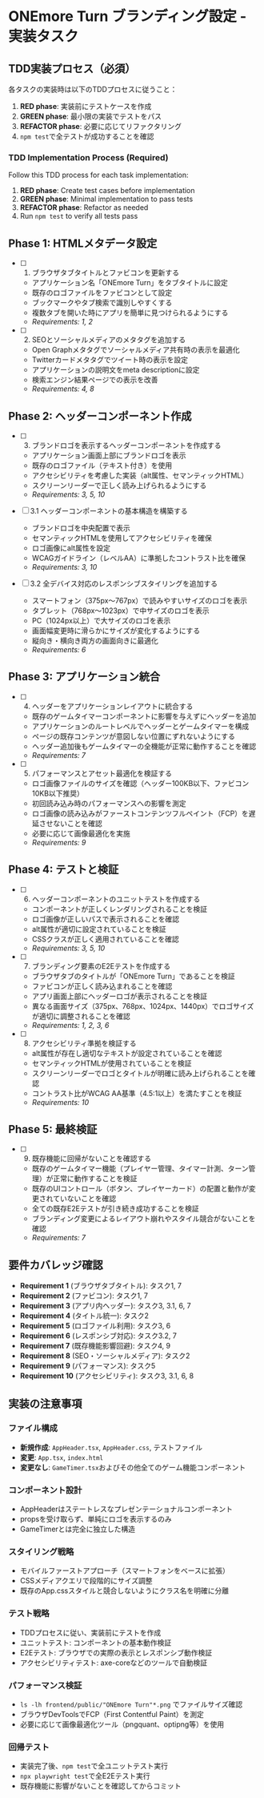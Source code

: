 # ONEmore Turn ブランディング設定 - 実装タスク

## TDD実装プロセス（必須）

各タスクの実装時は以下のTDDプロセスに従うこと：
1. **RED phase**: 実装前にテストケースを作成
2. **GREEN phase**: 最小限の実装でテストをパス
3. **REFACTOR phase**: 必要に応じてリファクタリング
4. `npm test`で全テストが成功することを確認

### TDD Implementation Process (Required)

Follow this TDD process for each task implementation:
1. **RED phase**: Create test cases before implementation
2. **GREEN phase**: Minimal implementation to pass tests
3. **REFACTOR phase**: Refactor as needed
4. Run `npm test` to verify all tests pass

## Phase 1: HTMLメタデータ設定

- [ ] 1. ブラウザタブタイトルとファビコンを更新する
  - アプリケーション名「ONEmore Turn」をタブタイトルに設定
  - 既存のロゴファイルをファビコンとして設定
  - ブックマークやタブ検索で識別しやすくする
  - 複数タブを開いた時にアプリを簡単に見つけられるようにする
  - _Requirements: 1, 2_

- [ ] 2. SEOとソーシャルメディアのメタタグを追加する
  - Open Graphメタタグでソーシャルメディア共有時の表示を最適化
  - Twitterカードメタタグでツイート時の表示を設定
  - アプリケーションの説明文をmeta descriptionに設定
  - 検索エンジン結果ページでの表示を改善
  - _Requirements: 4, 8_

## Phase 2: ヘッダーコンポーネント作成

- [ ] 3. ブランドロゴを表示するヘッダーコンポーネントを作成する
  - アプリケーション画面上部にブランドロゴを表示
  - 既存のロゴファイル（テキスト付き）を使用
  - アクセシビリティを考慮した実装（alt属性、セマンティックHTML）
  - スクリーンリーダーで正しく読み上げられるようにする
  - _Requirements: 3, 5, 10_

- [ ] 3.1 ヘッダーコンポーネントの基本構造を構築する
  - ブランドロゴを中央配置で表示
  - セマンティックHTMLを使用してアクセシビリティを確保
  - ロゴ画像にalt属性を設定
  - WCAGガイドライン（レベルAA）に準拠したコントラスト比を確保
  - _Requirements: 3, 10_

- [ ] 3.2 全デバイス対応のレスポンシブスタイリングを追加する
  - スマートフォン（375px〜767px）で読みやすいサイズのロゴを表示
  - タブレット（768px〜1023px）で中サイズのロゴを表示
  - PC（1024px以上）で大サイズのロゴを表示
  - 画面幅変更時に滑らかにサイズが変化するようにする
  - 縦向き・横向き両方の画面向きに最適化
  - _Requirements: 6_

## Phase 3: アプリケーション統合

- [ ] 4. ヘッダーをアプリケーションレイアウトに統合する
  - 既存のゲームタイマーコンポーネントに影響を与えずにヘッダーを追加
  - アプリケーションのルートレベルでヘッダーとゲームタイマーを構成
  - ページの既存コンテンツが意図しない位置にずれないようにする
  - ヘッダー追加後もゲームタイマーの全機能が正常に動作することを確認
  - _Requirements: 7_

- [ ] 5. パフォーマンスとアセット最適化を検証する
  - ロゴ画像ファイルのサイズを確認（ヘッダー100KB以下、ファビコン10KB以下推奨）
  - 初回読み込み時のパフォーマンスへの影響を測定
  - ロゴ画像の読み込みがファーストコンテンツフルペイント（FCP）を遅延させないことを確認
  - 必要に応じて画像最適化を実施
  - _Requirements: 9_

## Phase 4: テストと検証

- [ ] 6. ヘッダーコンポーネントのユニットテストを作成する
  - コンポーネントが正しくレンダリングされることを検証
  - ロゴ画像が正しいパスで表示されることを確認
  - alt属性が適切に設定されていることを検証
  - CSSクラスが正しく適用されていることを確認
  - _Requirements: 3, 5, 10_

- [ ] 7. ブランディング要素のE2Eテストを作成する
  - ブラウザタブのタイトルが「ONEmore Turn」であることを検証
  - ファビコンが正しく読み込まれることを確認
  - アプリ画面上部にヘッダーロゴが表示されることを検証
  - 異なる画面サイズ（375px、768px、1024px、1440px）でロゴサイズが適切に調整されることを確認
  - _Requirements: 1, 2, 3, 6_

- [ ] 8. アクセシビリティ準拠を検証する
  - alt属性が存在し適切なテキストが設定されていることを確認
  - セマンティックHTMLが使用されていることを検証
  - スクリーンリーダーでロゴとタイトルが明確に読み上げられることを確認
  - コントラスト比がWCAG AA基準（4.5:1以上）を満たすことを検証
  - _Requirements: 10_

## Phase 5: 最終検証

- [ ] 9. 既存機能に回帰がないことを確認する
  - 既存のゲームタイマー機能（プレイヤー管理、タイマー計測、ターン管理）が正常に動作することを検証
  - 既存のUIコントロール（ボタン、プレイヤーカード）の配置と動作が変更されていないことを確認
  - 全ての既存E2Eテストが引き続き成功することを検証
  - ブランディング変更によるレイアウト崩れやスタイル競合がないことを確認
  - _Requirements: 7_

## 要件カバレッジ確認

- **Requirement 1** (ブラウザタブタイトル): タスク1, 7
- **Requirement 2** (ファビコン): タスク1, 7
- **Requirement 3** (アプリ内ヘッダー): タスク3, 3.1, 6, 7
- **Requirement 4** (タイトル統一): タスク2
- **Requirement 5** (ロゴファイル利用): タスク3, 6
- **Requirement 6** (レスポンシブ対応): タスク3.2, 7
- **Requirement 7** (既存機能影響回避): タスク4, 9
- **Requirement 8** (SEO・ソーシャルメディア): タスク2
- **Requirement 9** (パフォーマンス): タスク5
- **Requirement 10** (アクセシビリティ): タスク3, 3.1, 6, 8

## 実装の注意事項

### ファイル構成
- **新規作成**: `AppHeader.tsx`, `AppHeader.css`, テストファイル
- **変更**: `App.tsx`, `index.html`
- **変更なし**: `GameTimer.tsx`およびその他全てのゲーム機能コンポーネント

### コンポーネント設計
- AppHeaderはステートレスなプレゼンテーショナルコンポーネント
- propsを受け取らず、単純にロゴを表示するのみ
- GameTimerとは完全に独立した構造

### スタイリング戦略
- モバイルファーストアプローチ（スマートフォンをベースに拡張）
- CSSメディアクエリで段階的にサイズ調整
- 既存のApp.cssスタイルと競合しないようにクラス名を明確に分離

### テスト戦略
- TDDプロセスに従い、実装前にテストを作成
- ユニットテスト: コンポーネントの基本動作検証
- E2Eテスト: ブラウザでの実際の表示とレスポンシブ動作検証
- アクセシビリティテスト: axe-coreなどのツールで自動検証

### パフォーマンス検証
- `ls -lh frontend/public/"ONEmore Turn"*.png` でファイルサイズ確認
- ブラウザDevToolsでFCP（First Contentful Paint）を測定
- 必要に応じて画像最適化ツール（pngquant、optipng等）を使用

### 回帰テスト
- 実装完了後、`npm test`で全ユニットテスト実行
- `npx playwright test`で全E2Eテスト実行
- 既存機能に影響がないことを確認してからコミット
